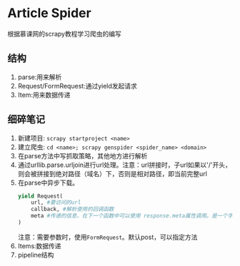 # Article Spider
根据慕课网的scrapy教程学习爬虫的编写

## 结构
1. parse:用来解析
2. Request/FormRequest:通过yield发起请求
3. Item:用来数据传递

## 细碎笔记
1. 新建项目: `scrapy startproject <name>`
2. 建立爬虫: `cd <name>; scrapy genspider <spider_name> <domain>`
3. 在parse方法中写抓取策略，其他地方进行解析
4. 通过urllib.parse.urljoin进行url处理。注意：url拼接时，子url如果以'/'开头，则会被拼接到绝对路径（域名）下，否则是相对路径，即当前完整url
5. 在parse中异步下载。
    ```python
    yield Request(
        url, #要访问的url
        callback, #解析使用的回调函数
        meta #传递的信息，在下一个函数中可以使用 response.meta属性调用。是一个字典。
    )
    ```
    注意：需要参数时，使用`FormRequest`。默认post，可以指定方法
6. Items:数据传递
7. pipeline结构